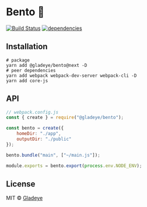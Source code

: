 # Bento 🍱

[![Build Status](https://travis-ci.org/gladeye/bento.svg?branch=master)](https://travis-ci.org/gladeye/bento) [![dependencies](https://david-dm.org/gladeye/bento.svg?theme=shields.io)](https://david-dm.org/gladeye/bento)

## Installation

```shell
# package
yarn add @gladeye/bento@next -D
# peer dependencies
yarn add webpack webpack-dev-server webpack-cli -D
yarn add core-js
```

## API

```js
// webpack.config.js
const { create } = require("@gladeye/bento");

const bento = create({
    homeDir: "./app",
    outputDir: "./public"
});

bento.bundle("main", ["~/main.js"]);

module.exports = bento.export(process.env.NODE_ENV);
```

## License

MIT © [Gladeye](https://gladeye.com)
